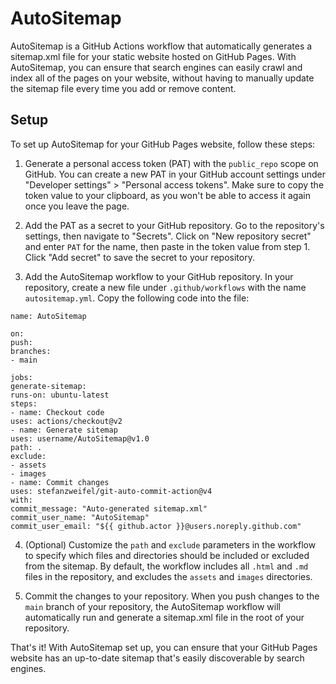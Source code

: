 # AutoSitemap

AutoSitemap is a GitHub Actions workflow that automatically generates a sitemap.xml file for your static website hosted on GitHub Pages. With AutoSitemap, you can ensure that search engines can easily crawl and index all of the pages on your website, without having to manually update the sitemap file every time you add or remove content.

## Setup

To set up AutoSitemap for your GitHub Pages website, follow these steps:

1. Generate a personal access token (PAT) with the `public_repo` scope on GitHub. You can create a new PAT in your GitHub account settings under "Developer settings" > "Personal access tokens". Make sure to copy the token value to your clipboard, as you won't be able to access it again once you leave the page.

2. Add the PAT as a secret to your GitHub repository. Go to the repository's settings, then navigate to "Secrets". Click on "New repository secret" and enter `PAT` for the name, then paste in the token value from step 1. Click "Add secret" to save the secret to your repository.

3. Add the AutoSitemap workflow to your GitHub repository. In your repository, create a new file under `.github/workflows` with the name `autositemap.yml`. Copy the following code into the file:


```
name: AutoSitemap

on:
push:
branches:
- main

jobs:
generate-sitemap:
runs-on: ubuntu-latest
steps:
- name: Checkout code
uses: actions/checkout@v2
- name: Generate sitemap
uses: username/AutoSitemap@v1.0
path: .
exclude:
- assets
- images
- name: Commit changes
uses: stefanzweifel/git-auto-commit-action@v4
with:
commit_message: "Auto-generated sitemap.xml"
commit_user_name: "AutoSitemap"
commit_user_email: "${{ github.actor }}@users.noreply.github.com"
```

4. (Optional) Customize the `path` and `exclude` parameters in the workflow to specify which files and directories should be included or excluded from the sitemap. By default, the workflow includes all `.html` and `.md` files in the repository, and excludes the `assets` and `images` directories.

5. Commit the changes to your repository. When you push changes to the `main` branch of your repository, the AutoSitemap workflow will automatically run and generate a sitemap.xml file in the root of your repository.

That's it! With AutoSitemap set up, you can ensure that your GitHub Pages website has an up-to-date sitemap that's easily discoverable by search engines.
